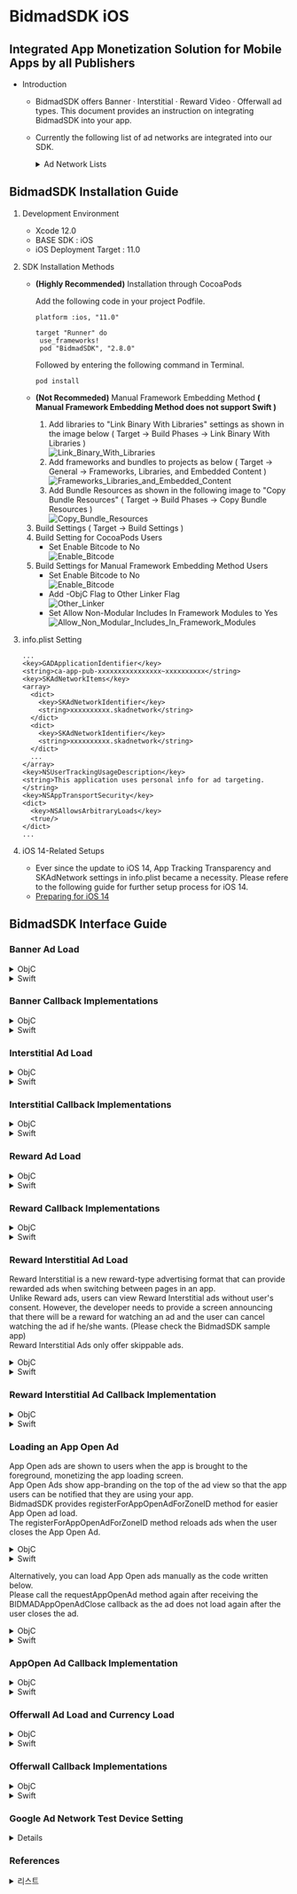 # BidmadSDK iOS
## Integrated App Monetization Solution for Mobile Apps by all Publishers

- Introduction
    - BidmadSDK offers Banner · Interstitial · Reward Video · Offerwall ad types. This document provides an instruction on integrating BidmadSDK into your app.
    - Currently the following list of ad networks are integrated into our SDK.
        <details markdown="1">
        <summary>Ad Network Lists</summary>
        <br>
        
        - Google Manager (Banner, Interstitial, Reward Video)
        - Google Admob (Banner, Interstitial, Reward Video, Rewarded Interstitial, App Open)
        - Pangle (Banner, Interstitial, Reward Video)
        - AppLovin (Reward Video)
        - UnityAds (Reward Video, Banner)
        - Facebook Audience Network (Banner, Interstitial, Reward Video)
        - ADOPAtom (Interstitial, Reward Video)
        - Tapjoy (Offerwall)
        </details>
        
## BidmadSDK Installation Guide

1. Development Environment
    - Xcode 12.0
    - BASE SDK : iOS
    - iOS Deployment Target : 11.0
2. SDK Installation Methods
    - **(Highly Recommended)** Installation through CocoaPods

        Add the following code in your project Podfile.

        ```
        platform :ios, "11.0"

        target "Runner" do
         use_frameworks!
         pod "BidmadSDK", "2.8.0"
        ```

        Followed by entering the following command in Terminal.

        ```
        pod install
        ```

    - **(Not Recommeded)** Manual Framework Embedding Method **( Manual Framework Embedding Method does not support Swift )**
        1. Add libraries to "Link Binary With Libraries" settings as shown in the image below ( Target → Build Phases → Link Binary With Libraries )<br>
            ![Link_Binary_With_Libraries](https://i.imgur.com/73OTB5n.png) <br>
        2. Add frameworks and bundles to projects as below ( Target → General → Frameworks, Libraries, and Embedded Content )<br>
            ![Frameworks_Libraries_and_Embedded_Content](https://i.imgur.com/rWvmsaN.png)
        3. Add Bundle Resources as shown in the following image to "Copy Bundle Resources" ( Target → Build Phases → Copy Bundle Resources )<br>
            ![Copy_Bundle_Resources](https://i.imgur.com/hoGfVJB.png)<br>
    3. Build Settings ( Target → Build Settings )
    1. Build Setting for CocoaPods Users<br>
        - Set Enable Bitcode to No<br>
            ![Enable_Bitcode](https://i.imgur.com/aXOBmr1.png)<br>
    2. Build Settings for Manual Framework Embedding Method Users<br>
        - Set Enable Bitcode to No<br>
            ![Enable_Bitcode](https://i.imgur.com/aXOBmr1.png)<br>
        - Add -ObjC Flag to Other Linker Flag<br>
            ![Other_Linker](https://i.imgur.com/feieEZX.png)<br>
        - Set Allow Non-Modular Includes In Framework Modules to Yes<br>
            ![Allow_Non_Modular_Includes_In_Framework_Modules](https://i.imgur.com/ap4RddO.png)
4. info.plist Setting

    ```
    ...
    <key>GADApplicationIdentifier</key> 
    <string>ca-app-pub-xxxxxxxxxxxxxxxx~xxxxxxxxxx</string>
    <key>SKAdNetworkItems</key>
    <array>
      <dict>
        <key>SKAdNetworkIdentifier</key>
        <string>xxxxxxxxxx.skadnetwork</string>
      </dict>
      <dict>
        <key>SKAdNetworkIdentifier</key>
        <string>xxxxxxxxxx.skadnetwork</string>
      </dict>
      ...
    </array>
    <key>NSUserTrackingUsageDescription</key>
    <string>This application uses personal info for ad targeting.</string>
    <key>NSAppTransportSecurity</key> 
    <dict>
      <key>NSAllowsArbitraryLoads</key> 
      <true/> 
    </dict>
    ...
    ```
    
5. iOS 14-Related Setups
    - Ever since the update to iOS 14, App Tracking Transparency and SKAdNetwork settings in info.plist became a necessity. Please refere to the following guide for further setup process for iOS 14.
    - [Preparing for iOS 14](https://github.com/bidmad/Bidmad-iOS/wiki/Preparing-for-iOS-14%5BENG%5D)

## BidmadSDK Interface Guide

### Banner Ad Load

<details markdown="1">
<summary>ObjC</summary>
<br>

```
@interface BannerViewController : UIViewController<BIDMADBannerDelegate>
...
@end
@implementation BannerViewController

- (void)viewDidLoad {
    ...
    // Please set the "bannerSize" to "banner_320_50" only.
    banner = [[BIDMADBanner alloc] initWithParentViewController:self rootView:self.BannerContainer bannerSize:banner_320_50];
    [banner setZoneID:@"xxxxxxxx-xxxx-xxxx-xxxx-xxxxxxxxxxxx"];
    [banner setDelegate:self];
    [banner setRefreshInterval:60];
    ...
    [banner requestBannerView]; // Request to load and view the banner
}
...
- (void)removeAds {
    [banner removeAds] // Remove Banner from UIView
}
```
</details>

<details markdown="1">
<summary>Swift</summary>
<br>

```
class BannerController: UIViewController, BIDMADBannerDelegate {
  var banner: BIDMADBanner

  override func viewDidLoad() {
    ...
    // "bannerSize"는 "banner_320_50" 고정값만 전달해주십시오
    let banner = BIDMADBanner(parentViewController: self, rootView: bannerContainer, bannerSize: banner_320_50)!
    banner.zoneID = "xxxxxxxx-xxxx-xxxx-xxxx-xxxxxxxxxxxx"
    banner.refreshInterval = 60
    banner.delegate = self
    ...
    banner.requestView() // Request to load and view the banner
  }

  func removeBanner() {
    banner.removeAds() // Remove Banner from UIView
  }
  ...
}
```
</details>

### Banner Callback Implementations

<details markdown="1">
<summary>ObjC</summary>
<br>

```
- (void)BIDMADBannerLoad:(BIDMADBanner *)core {
    NSLog(@"BIDMADBannerLoad");
}

- (void)BIDMADBannerClosed:(BIDMADBanner *)core {
    NSLog(@"BIDMADBannerClosed");
}

- (void)BIDMADBannerAllFail:(BIDMADBanner *)core {
    NSLog(@"BIDMADBannerAllFail");
}
```
</details>

<details markdown="1">
<summary>Swift</summary>
<br>

```
func bidmadBannerLoad(_ core: BIDMADBanner!) {
    print("bidmadBannerLoad");
}

func bidmadBannerClosed(_ core: BIDMADBanner!) {
    print("bidmadBannerClosed");
}

func bidmadBannerAllFail(_ core: BIDMADBanner!) {
    print("bidmadBannerAllFail");
}
```
</details>

### Interstitial Ad Load

<details markdown="1">
<summary>ObjC</summary>
<br>

```
@interface InterstitialViewController : UIViewController<BIDMADInterstitialDelegate>
...
@end
...
@implementation InterstitialViewController
- (void)viewDidLoad {
    ...
    interstitial = [[BIDMADInterstitial alloc] init];
    [interstitial setParentViewController:self];
    [interstitial setZoneID:@"xxxxxxxx-xxxx-xxxx-xxxx-xxxxxxxxxxxx"];
    [interstitial setDelegate:self];
}
...
-(void)loadAd {
    [interstitial loadInterstitialView];
   
}
...
-(void)showAd {
    if([interstitial isLoaded]){
        [interstitial showInterstitialView];
    }
}
```
</details>

<details markdown="1">
<summary>Swift</summary>
<br>

```
class InterstitialController: UIViewController, BIDMADInterstitialDelegate {
  var interstitial: BIDMADInterstitial
   
  override func viewDidLoad() {
    interstitial = BIDMADInterstitial()!
    interstitial.zoneID = "xxxxxxxx-xxxx-xxxx-xxxx-xxxxxxxxxxxx"
    interstitial.delegate = self
    interstitial.parentViewController = self
    interstitial.loadView()
  }

  func showAd() {
    if (interstitial.isLoaded) {
      interstitial.showView()
    }
  }
  ...
}
```
</details>

### Interstitial Callback Implementations

<details markdown="1">
<summary>ObjC</summary>
<br>

```
- (void)BIDMADInterstitialClose:(BIDMADInterstitial *)core {
    NSLog(@"BIDMADInterstitialClose");
}

- (void)BIDMADInterstitialShow:(BIDMADInterstitial *)core {
    NSLog(@"BIDMADInterstitialShow");
}

- (void)BIDMADInterstitialLoad:(BIDMADInterstitial *)core {
    NSLog(@"BIDMADInterstitialLoad");
}
- (void)BIDMADInterstitialAllFail:(BIDMADInterstitial *)core {
    NSLog(@"BIDMADInterstitialAllFail");
}
```
</details>

<details markdown="1">
<summary>Swift</summary>
<br>

```
func bidmadInterstitialClose(_ core: BIDMADInterstitial!) {
    print("bidmadInterstitialClose");
}

func bidmadInterstitialShow(_ core: BIDMADInterstitial!) {
    print("bidmadInterstitialShow");
}

func bidmadInterstitialLoad(_ core: BIDMADInterstitial!) {
    print("bidmadInterstitialLoad");
}

func bidmadInterstitialAllFail(_ core: BIDMADInterstitial!) {
    print("bidmadInterstitialAllFail");
}
```
</details>

### Reward Ad Load

<details markdown="1">
<summary>ObjC</summary>
<br>

```
@interface RewardViewController : UIViewController<BIDMADRewardVideoDelegate>
...
@end
...
@implementation RewardViewController

- (void)viewDidLoad {
    ...
    rewardVideo = [[BIDMADRewardVideo alloc]init];
    [rewardVideo setZoneID:@"xxxxxxxx-xxxx-xxxx-xxxx-xxxxxxxxxxxx"];
    [rewardVideo setParentViewController:self];
    [rewardVideo setDelegate:self];
}
...
-(void)loadReward {
    [reward loadRewardVideo];
}
   
...
-(void)showReward {
    if([reward isLoaded]){
        [reward showRewardVideo];
    }
}
```
</details>

<details markdown="1">
<summary>Swift</summary>
<br>

```
class RewardVideoController: UIViewController, BIDMADRewardVideoDelegate {
  var rewardVideo: BIDMADRewardVideo

  override func viewDidLoad() {
    rewardVideo = BIDMADRewardVideo()!
    rewardVideo.zoneID = "xxxxxxxx-xxxx-xxxx-xxxx-xxxxxxxxxxxx"
    rewardVideo.delegate = self
    rewardVideo.parentViewController = self
    rewardVideo.load()
  }

  func showAd() {
    if (rewardVideo.isLoaded) {
      rewardVideo.show()
    }
  }
  ...
}
```
</details>

### Reward Callback Implementations

<details markdown="1">
<summary>ObjC</summary>
<br>

```
- (void)BIDMADRewardVideoLoad:(BIDMADRewardVideo *)core {
    NSLog(@"BIDMADRewardVideoLoad");
}

- (void)BIDMADRewardVideoAllFail:(BIDMADRewardVideo *)core {
    NSLog(@"BIDMADRewardVideoAllFail");
}

- (void)BIDMADRewardVideoShow:(BIDMADRewardVideo *)core {
    NSLog(@"BIDMADRewardVideoShow");
}

- (void)BIDMADRewardVideoClose:(BIDMADRewardVideo *)core {
    NSLog(@"BIDMADRewardVideoClose");
}

- (void)BIDMADRewardVideoSucceed:(BIDMADRewardVideo *)core {
    NSLog(@"BIDMADRewardVideoSucceed");
}
```
</details>

<details markdown="1">
<summary>Swift</summary>
<br>

```
func bidmadRewardVideoLoad(_ core: BIDMADRewardVideo!) {
    NSLog(@"bidmadRewardVideoLoad");
}

func bidmadRewardVideoAllFail(_ core: BIDMADRewardVideo!) {
    NSLog(@"bidmadRewardVideoAllFail");
}

func bidmadRewardVideoShow(_ core: BIDMADRewardVideo!) {
    NSLog(@"bidmadRewardVideoShow");
}

func bidmadRewardVideoClose(_ core: BIDMADRewardVideo!) {
    NSLog(@"bidmadRewardVideoClose");
}

func bidmadRewardVideoSucceed(_ core: BIDMADRewardVideo!) {
    NSLog(@"bidmadRewardVideoSucceed");
}
```
</details>

### Reward Interstitial Ad Load

Reward Interstitial is a new reward-type advertising format that can provide rewarded ads when switching between pages in an app.<br>
Unlike Reward ads, users can view Reward Interstitial ads without user's consent. However,  the developer needs to provide a screen announcing that there will be a reward for watching an ad and the user can cancel watching the ad if he/she wants. (Please check the BidmadSDK sample app)<br>
Reward Interstitial Ads only offer skippable ads.<br>

<details markdown="1">
<summary>ObjC</summary>
<br>

```
#import <BidmadSdk/BIDMADRewardInterstitial.h>

@interface RewardInterstitialViewController : UIViewController<BIDMADRewardInterstitialDelegate>
···
@end

@implementation RewardInterstitialViewController {
    BIDMADRewardInterstitial *rewardInterstitial;
}

- (void)viewDidLoad {
    rewardInterstitial = [[BIDMADRewardInterstitial alloc] init];
    rewardInterstitial.zoneID = @"xxxxxxxx-xxxx-xxxx-xxxx-xxxxxxxxxxxx";
    rewardInterstitial.parentViewController = self;
    rewardInterstitial.delegate = self;
    [rewardInterstitial requestRewardInterstitial];
}

- (void)adShow {
    if (rewardInterstitial.isLoaded) {
        [rewardInterstitial showRewardInterstitialView];
    }
}

- (void)removeAd {
    [rewardInterstitial removeRewardInterstitialAds];
    rewardInterstitial = nil;
}
···
@
```
</details>

<details markdown="1">
<summary>Swift</summary>
<br>

```
import BidmadSDK

class RewardInterstitialViewControllerSwift: UIViewController {
    var rewardInterstititial: BIDMADRewardInterstitial!
    
    override func viewDidLoad() {
        super.viewDidLoad()
        
        rewardInterstititial = BIDMADRewardInterstitial()
        rewardInterstititial.zoneID = "xxxxxxxx-xxxx-xxxx-xxxx-xxxxxxxxxxxx"
        rewardInterstititial.parentViewController = self
        rewardInterstititial.delegate = self
        rewardInterstititial.request()
    }
    
    func adShow() {
        if (rewardInterstititial.isLoaded) {
            rewardInterstititial.showView()
        }
    }
    
    func removeAd() {
        rewardInterstititial.removeAds()
        rewardInterstititial = nil
    }
}
```
</details>

### Reward Interstitial Ad Callback Implementation<br>

<details markdown="1">
<summary>ObjC</summary>
<br>

```
- (void)BIDMADRewardInterstitialLoad:(BIDMADRewardInterstitial *)core {
    NSLog(@"BIDMADRewardInterstitialLoad");
}
- (void)BIDMADRewardInterstitialShow:(BIDMADRewardInterstitial *)core {
    NSLog(@"BIDMADRewardInterstitialShow");
}
- (void)BIDMADRewardInterstitialClose:(BIDMADRewardInterstitial *)core {
    NSLog(@"BIDMADRewardInterstitialClose");
}
- (void)BIDMADRewardInterstitialSkipped:(BIDMADRewardInterstitial *)core {
    NSLog(@"BIDMADRewardInterstitialSkipped");
}
- (void)BIDMADRewardInterstitialSuccess:(BIDMADRewardInterstitial *)core {
    NSLog(@"BIDMADRewardInterstitialSuccess");
}
- (void)BIDMADRewardInterstitialAllFail:(BIDMADRewardInterstitial *)core {
    NSLog(@"BIDMADRewardInterstitialAllFail");
}
```
</details>

<details markdown="1">
<summary>Swift</summary>
<br>

```
extension RewardInterstitialViewControllerSwift: BIDMADRewardInterstitialDelegate {
    func bidmadRewardInterstitialLoad(_ core: BIDMADRewardInterstitial!) {
        print("bidmadRewardInterstitialLoad")
    }
    func bidmadRewardInterstitialShow(_ core: BIDMADRewardInterstitial!) {
        print("bidmadRewardInterstitialShow")
    }
    func bidmadRewardInterstitialClose(_ core: BIDMADRewardInterstitial!) {
        print("bidmadRewardInterstitialClose")
    }
    func bidmadRewardInterstitialSkipped(_ core: BIDMADRewardInterstitial!) {
        print("bidmadRewardInterstitialSkipped")
    }
    func bidmadRewardInterstitialSuccess(_ core: BIDMADRewardInterstitial!) {
        print("bidmadRewardInterstitialSuccess")
    }
    func bidmadRewardInterstitialAllFail(_ core: BIDMADRewardInterstitial!) {
        print("bidmadRewardInterstitialAllFail")
    }
}
```

</details>

### Loading an App Open Ad
App Open ads are shown to users when the app is brought to the foreground, monetizing the app loading screen.<br>
App Open Ads show app-branding on the top of the ad view so that the app users can be notified that they are using your app.<br>
BidmadSDK provides registerForAppOpenAdForZoneID method for easier App Open ad load.<br>
The registerForAppOpenAdForZoneID method reloads ads when the user closes the App Open Ad.<br>

<details markdown="1">
<summary>ObjC</summary>
<br>

```
@interface AppDelegate () <BIDMADAppOpenAdDelegate>
···
@end

@implementation AppDelegate {
    BIDMADAppOpenAd *bidmadAppOpenAd;
}

- (BOOL)application:(UIApplication *)application didFinishLaunchingWithOptions:(NSDictionary *)launchOptions {
    bidmadAppOpenAd = [[BIDMADAppOpenAd alloc] init];
    [bidmadAppOpenAd setDelegate: self];
    [bidmadAppOpenAd registerForAppOpenAdForZoneID: @"xxxxxxxx-xxxx-xxxx-xxxx-xxxxxxxxxxxx"];
    
    return YES;
}

- (void)cancelAppOpenAd {
    // If you no longer wish to load App Open ads, please deregister by calling the following method.
    [bidmadAppOpenAd deregisterForAppOpenAd];
}
```
</details>

<details markdown="1">
<summary>Swift</summary>
<br>

```
class AppDelegate: UIResponder, UIApplicationDelegate {
    var window: UIWindow?
    var appOpen: BIDMADAppOpenAd!

    func application(_ application: UIApplication, didFinishLaunchingWithOptions launchOptions: [UIApplication.LaunchOptionsKey: Any]?) -> Bool {
        appOpen = BIDMADAppOpenAd()
        appOpen.delegate = self
        appOpen.registerForAppOpenAd(forZoneID: "xxxxxxxx-xxxx-xxxx-xxxx-xxxxxxxxxxxx")
        
        return true
    }
    
    func cancelAppOpenAd {
        // If you no longer wish to load App Open ads, please deregister by calling the following method.
        appOpen.deregisterForAppOpenAd()
    }
}
```
</details>

Alternatively, you can load App Open ads manually as the code written below.<br>
Please call the requestAppOpenAd method again after receiving the BIDMADAppOpenAdClose callback as the ad does not load again after the user closes the ad.

<details markdown="1">
<summary>ObjC</summary>
<br>

```
@interface AppDelegate () <BIDMADAppOpenAdDelegate>
···
@end

@implementation AppDelegate {
    BIDMADAppOpenAd *bidmadAppOpenAd;
}

- (BOOL)application:(UIApplication *)application didFinishLaunchingWithOptions:(NSDictionary *)launchOptions {
    bidmadAppOpenAd = [[BIDMADAppOpenAd alloc] init];
    bidmadAppOpenAd.zoneID = @"xxxxxxxx-xxxx-xxxx-xxxx-xxxxxxxxxxxx";
    bidmadAppOpenAd.delegate = self;
    [bidmadAppOpenAd requestAppOpenAd];
    return YES;
}

- (void)applicationDidBecomeActive:(UIApplication *)application {
    if (bidmadAppOpenAd.isLoaded) {
        [self.bidmadAppOpenAd showAppOpenAd];
    }
}

// App Open Close callback, Re-Load the Ad for later use
- (void)BIDMADAppOpenAdClose:(BIDMADAppOpenAd *)core {
    NSLog(@"Callback → BIDMADAppOpenAdClose");
    [bidmadAppOpenAd requestAppOpenAd];
}

```
</details>

<details markdown="1">
<summary>Swift</summary>
<br>

```
class AppDelegate: UIResponder, UIApplicationDelegate {
    var window: UIWindow?
    var appOpen: BIDMADAppOpenAd!

    func application(_ application: UIApplication, didFinishLaunchingWithOptions launchOptions: [UIApplication.LaunchOptionsKey: Any]?) -> Bool {
        appOpen = BIDMADAppOpenAd()
        appOpen.zoneID = "xxxxxxxx-xxxx-xxxx-xxxx-xxxxxxxxxxxx"
        appOpen.delegate = self;
        appOpen.request()
        
        return true
    }
    
    func applicationDidBecomeActive(_ application: UIApplication) {
        if (appOpen.isLoaded) {
            self.appOpen.show()
        }
    }
    
    // App Open Close callback, Re-Load the Ad for later use
    func bidmadAppOpenAdClose(_ core: BIDMADAppOpenAd!) {
        print("bidmadAppOpenAdClose")
        appOpen.request()
    }
}
```
</details>

### AppOpen Ad Callback Implementation

<details markdown="1">
<summary>ObjC</summary>
<br>

```
- (void)BIDMADAppOpenAdAllFail:(BIDMADAppOpenAd *)core code:(NSString *)error {
    NSLog(@"BidmadSDK App Open Ad Callback → AllFail");
}

- (void)BIDMADAppOpenAdLoad:(BIDMADAppOpenAd *)core {
    NSLog(@"BidmadSDK App Open Ad Callback → Load");
}

- (void)BIDMADAppOpenAdShow:(BIDMADAppOpenAd *)core {
    NSLog(@"BidmadSDK App Open Ad Callback → Show");
}

- (void)BIDMADAppOpenAdClose:(BIDMADAppOpenAd *)core {
    NSLog(@"BidmadSDK App Open Ad Callback → Close");
}
```
</details>

<details markdown="1">
<summary>Swift</summary>
<br>

```
extension AppDelegate: BIDMADAppOpenAdDelegate {
    func bidmadAppOpenAdLoad(_ core: BIDMADAppOpenAd!) {
        print("bidmadAppOpenAdLoad")
    }
    
    func bidmadAppOpenAdShow(_ core: BIDMADAppOpenAd!) {
        print("bidmadAppOpenAdShow")
    }
    
    func bidmadAppOpenAdClose(_ core: BIDMADAppOpenAd!) {
        print("bidmadAppOpenAdClose")
    }
    
    func bidmadAppOpenAdAllFail(_ core: BIDMADAppOpenAd!, code error: String!) {
        print("bidmadAppOpenAdAllFail")
    }
}
```
</details>

### Offerwall Ad Load and Currency Load

<details markdown="1">
<summary>ObjC</summary>
<br>

```
@interface OfferwallController : UIViewController<BIDMADOfferwallDelegate>
...
@end
...
- (void)viewDidLoad {
    
    [super viewDidLoad];
    
    NSLog(@"AppUI isSDKInit %d", [BIDMADOfferwall isSDKInit]);
    
    self.offerwall = [[BIDMADOfferwall alloc]initWithZoneId:@"xxxxxxxx-xxxx-xxxx-xxxx-xxxxxxxxxxxx"];
    [self.offerwall setParentViewController:self];
    [self.offerwall setDelegate:self];
}
...
-(void)loadOfferwall {
    [offerwall loadOfferwall];
}
...
-(void)showOfferwall {
    if ([offerwall isLoaded]) {
      [offerwall showOfferwall];
    }
}
...
-(void)getCurrency {
    [offerwall getCurrencyBalance];
   
}
...
-(void)spendCurrency:(int)amount {
    [offerwall spendCurrency:amount];
}
...
```
</details>

<details markdown="1">
<summary>Swift</summary>
<br>

```
class OfferwallController: UIViewController, BIDMADOfferwallDelegate {
    var offerwall: BIDMADOfferwall

    override func viewDidLoad() {
        offerwall = BIDMADOfferwall(zoneId: "xxxxxxxx-xxxx-xxxx-xxxx-xxxxxxxxxxxx")!
        offerwall.parentViewController = self
        offerwall.delegate = self
        offerwall.load();
    }

    func showAd() {
        if (offerwall.isLoaded) {
            offerwall.show()
        }
    }

    func getCurrency() {
        offerwall.getCurrencyBalance()
    }

    func spendCurrency(amount: Int) {
        offerwall.spendCurrency(Int32(amount))
    }
}
```
</details>

### Offerwall Callback Implementations

<details markdown="1">
<summary>ObjC</summary>
<br>

```
- (void)BIDMADOfferwallInitSuccess:(BIDMADOfferwall *)core {
    NSLog(@"BIDMADOfferwallInitSuccess");
}

- (void)BIDMADOfferwallInitFail:(BIDMADOfferwall *)core error:(NSString *)error {
    NSLog(@"BIDMADOfferwallInitFail");
}

- (void)BIDMADOfferwallLoadAd:(BIDMADOfferwall *)core {
    NSLog(@"BIDMADOfferwallLoadAd");
}

- (void)BIDMADOfferwallShowAd:(BIDMADOfferwall *)core {
    NSLog(@"BIDMADOfferwallShowAd");
}

- (void)BIDMADOfferwallFailedAd:(BIDMADOfferwall *)core {
    NSLog(@"BIDMADOfferwallFailedAd");
}

- (void)BIDMADOfferwallCloseAd:(BIDMADOfferwall *)core {
    NSLog(@"BIDMADOfferwallCloseAd");
}

- (void)BIDMADOfferwallGetCurrencyBalanceSuccess:(BIDMADOfferwall *)core currencyName:(NSString *)currencyName balance:(int)balance {
    NSLog(@"BIDMADOfferwallGetCurrencyBalanceSuccess");    
}

- (void)BIDMADOfferwallGetCurrencyBalanceFail:(BIDMADOfferwall *)core error:(NSString *)error {
    NSLog(@"BIDMADOfferwallGetCurrencyBalanceFail");    
}

- (void)BIDMADOfferwallSpendCurrencySuccess:(BIDMADOfferwall *)core currencyName:(NSString *)currencyName balance:(int)balance {
    NSLog(@"BIDMADOfferwallSpendCurrencySuccess");    
}

- (void)BIDMADOfferwallSpendCurrencyFail:(BIDMADOfferwall *)core error:(NSString *)error {
    NSLog(@"BIDMADOfferwallSpendCurrencyFail");    
}
```
</details>

<details markdown="1">
<summary>Swift</summary>
<br>

```
func bidmadOfferwallInitSuccess(_ core: BIDMADOfferwall!) {
    print("bidmadOfferwallInitSuccess");
}

func bidmadOfferwallInitFail(_ core: BIDMADOfferwall!, error: String!) {
    print("bidmadOfferwallInitFail");
}

func bidmadOfferwallLoadAd(_ core: BIDMADOfferwall!) {
    print("bidmadOfferwallLoadAd");
}

func bidmadOfferwallShowAd(_ core: BIDMADOfferwall!) {
    print("bidmadOfferwallShowAd");
}

func bidmadOfferwallFailedAd(_ core: BIDMADOfferwall!) {
    print("bidmadOfferwallFailedAd");
}

func bidmadOfferwallCloseAd(_ core: BIDMADOfferwall!) {
    print("bidmadOfferwallCloseAd");
}

func bidmadOfferwallGetCurrencyBalanceSuccess(_ core: BIDMADOfferwall!, currencyName: String!, balance: Int32) {
    print("bidmadOfferwallGetCurrencyBalanceSuccess");
}

func bidmadOfferwallGetCurrencyBalanceFail(_ core: BIDMADOfferwall!, error: String!) {
    print("bidmadOfferwallGetCurrencyBalanceFail");
}

func bidmadOfferwallSpendCurrencySuccess(_ core: BIDMADOfferwall!, currencyName: String!, balance: Int32) {
    print("bidmadOfferwallSpendCurrencySuccess");
}

func "bidmadOfferwallSpendCurrencyFail(_ core: BIDMADOfferwall!, error: String!) {
    print("bidmadOfferwallSpendCurrencyFail");
}
```
</details>

### Google Ad Network Test Device Setting
</details>
<details markdown="1">
<summary>Details</summary>
<br>

For setting the test device for Google Ad Networks, the following procedure is needed.
First, request an ad to Google, and you will be seeing the log on your console.

```
<Google> To get test ads on this device, set: GADMobileAds.sharedInstance.requestConfiguration.testDeviceIdentifiers = @[ @"xxxxxxxxxxxxxxxxxxxxxxxxxxxxxxxx" ];
```
Copy the test device ID on console and set it to the following code.
```
// ObjC
[BIDMADSetting.sharedInstance setTestDeviceId:"xxxxxxxxxxxxxxxxxxxxxxxxxxxxxxxx"];

// Swift
BIDMADSetting.sharedInstance().testDeviceId = "xxxxxxxxxxxxxxxxxxxxxxxxxxxxxxxx"
```

</details>

### References

</details>
<details markdown="1">
<summary>리스트</summary>
<br>

- [Class Reference for BidmadSDK-iOS](https://github.com/bidmad/Bidmad-iOS/wiki/README-ClassReference)
- Apple privacy survey ([[ENG]](https://github.com/bidmad/Bidmad-iOS/wiki/Apple-privacy-survey%5BENG%5D) | [[KOR]](https://github.com/bidmad/Bidmad-iOS/wiki/Apple-privacy-survey%5BKOR%5D))
- iOS GDPR Guide ([[ENG]](https://github.com/bidmad/Bidmad-iOS/wiki/iOS-GDPR-Guide-%5BENG%5D) | [[KOR]](https://github.com/bidmad/Bidmad-iOS/wiki/iOS-GDPR-Guide-%5BKOR%5D))
- Preparing for iOS 14 ([[ENG]](https://github.com/bidmad/Bidmad-iOS/wiki/Preparing-for-iOS-14%5BENG%5D) | [[KOR]](https://github.com/bidmad/Bidmad-iOS/wiki/Preparing-for-iOS-14%5BKOR%5D))

</details>
